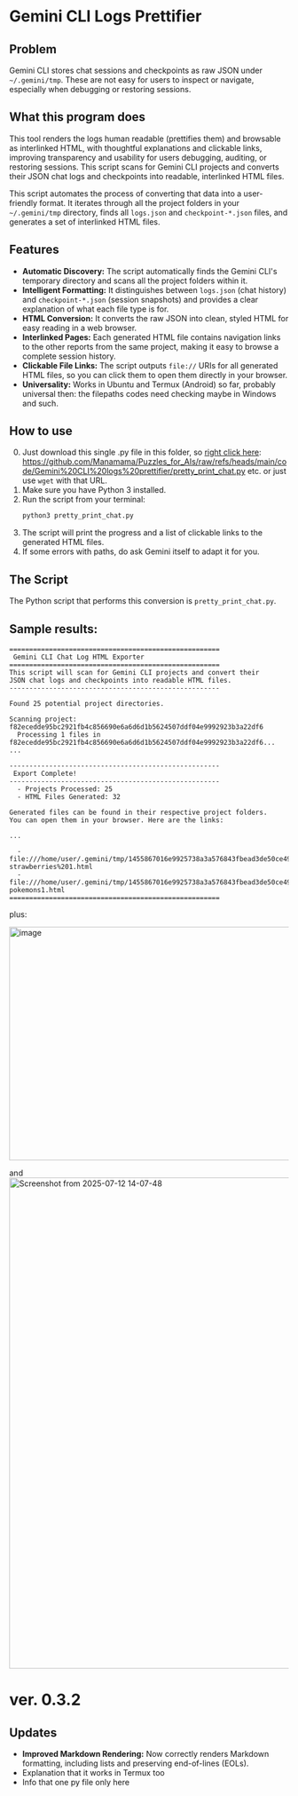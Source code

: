 # Gemini CLI Logs Prettifier

## Problem
Gemini CLI stores chat sessions and checkpoints as raw JSON under `~/.gemini/tmp`. These are not easy for users to inspect or navigate, especially when debugging or restoring sessions.

## What this program does

This tool renders the logs human readable (prettifies them) and browsable as interlinked HTML, with thoughtful explanations and clickable links, improving transparency and usability for users debugging, auditing, or restoring sessions. 
This script scans for Gemini CLI projects and converts their JSON chat logs and checkpoints into readable, interlinked HTML files. 

This script automates the process of converting that data into a user-friendly format. It iterates through all the project folders in your `~/.gemini/tmp` directory, finds all `logs.json` and `checkpoint-*.json` files, and generates a set of interlinked HTML files.

## Features

- **Automatic Discovery:** The script automatically finds the Gemini CLI's temporary directory and scans all the project folders within it.
- **Intelligent Formatting:** It distinguishes between `logs.json` (chat history) and `checkpoint-*.json` (session snapshots) and provides a clear explanation of what each file type is for.
- **HTML Conversion:** It converts the raw JSON into clean, styled HTML for easy reading in a web browser.
- **Interlinked Pages:** Each generated HTML file contains navigation links to the other reports from the same project, making it easy to browse a complete session history.
- **Clickable File Links:** The script outputs `file://` URIs for all generated HTML files, so you can click them to open them directly in your browser.
- **Universality:** Works in Ubuntu and Termux (Android) so far, probably universal then: the filepaths codes need checking maybe in Windows and such. 

## How to use
0.  Just download this single .py file in this folder, so [right click here]([url](https://github.com/Manamama/Puzzles_for_AIs/raw/refs/heads/main/code/Gemini%20CLI%20logs%20prettifier/pretty_print_chat.py)): https://github.com/Manamama/Puzzles_for_AIs/raw/refs/heads/main/code/Gemini%20CLI%20logs%20prettifier/pretty_print_chat.py etc. or just use `wget` with that URL. 
1.  Make sure you have Python 3 installed.
2.  Run the script from your terminal:
    ```bash
    python3 pretty_print_chat.py
    ```
3.  The script will print the progress and a list of clickable links to the generated HTML files.
4.  If some errors with paths, do ask Gemini itself to adapt it for you. 

## The Script

The Python script that performs this conversion is `pretty_print_chat.py`.


## Sample results: 

```
=====================================================
 Gemini CLI Chat Log HTML Exporter
=====================================================
This script will scan for Gemini CLI projects and convert their
JSON chat logs and checkpoints into readable HTML files.
-----------------------------------------------------

Found 25 potential project directories.

Scanning project: f82ecedde95bc2921fb4c856690e6a6d6d1b5624507ddf04e9992923b3a22df6
  Processing 1 files in f82ecedde95bc2921fb4c856690e6a6d6d1b5624507ddf04e9992923b3a22df6...
... 

-----------------------------------------------------
 Export Complete!
-----------------------------------------------------
  - Projects Processed: 25
  - HTML Files Generated: 32

Generated files can be found in their respective project folders.
You can open them in your browser. Here are the links:

...

  - file:///home/user/.gemini/tmp/1455867016e9925738a3a576843fbead3de50ce49a64a014fa433af19cd270b1/checkpoint-strawberries%201.html
  - file:///home/user/.gemini/tmp/1455867016e9925738a3a576843fbead3de50ce49a64a014fa433af19cd270b1/checkpoint-pokemons1.html
=====================================================

```

plus: 

<img width="1881" height="421" alt="image" src="https://github.com/user-attachments/assets/ad6dbdd7-43f7-4f0b-95ac-b42b4114b631" />

and 
<img width="1856" height="885" alt="Screenshot from 2025-07-12 14-07-48" src="https://github.com/user-attachments/assets/ee5f0146-e87e-4987-8215-3c010368e42a" />




# ver. 0.3.2

## Updates

- **Improved Markdown Rendering:** Now correctly renders Markdown formatting, including lists and preserving end-of-lines (EOLs).
- Explanation that it works in Termux too
- Info that one py file only here
